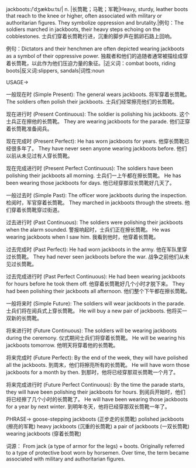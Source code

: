 jackboots:/ˈdʒækbuːts/| n. |长筒靴；马靴；军靴|Heavy, sturdy, leather boots that reach to the knee or higher, often associated with military or authoritarian figures.  They symbolize oppression and brutality.|例句：The soldiers marched in jackboots, their heavy steps echoing on the cobblestones. 士兵们穿着长筒靴行进，沉重的脚步声在鹅卵石路上回响。

例句：Dictators and their henchmen are often depicted wearing jackboots as a symbol of their oppressive power. 独裁者和他们的追随者通常被描绘成穿着长筒靴，以此作为他们压迫力量的象征。|近义词：combat boots, riding boots|反义词:slippers, sandals|词性:noun


USAGE->

一般现在时 (Simple Present):
The general wears jackboots. 将军穿着长筒靴。
The soldiers often polish their jackboots. 士兵们经常擦亮他们的长筒靴。


现在进行时 (Present Continuous):
The soldier is polishing his jackboots.  这个士兵正在擦他的长筒靴。
They are wearing jackboots for the parade. 他们正穿着长筒靴准备阅兵。


现在完成时 (Present Perfect):
He has worn jackboots for years. 他穿长筒靴已经很多年了。
They have never seen anyone wearing jackboots before. 他们以前从未见过有人穿长筒靴。


现在完成进行时 (Present Perfect Continuous):
The soldiers have been polishing their jackboots all morning. 士兵们一上午都在擦长筒靴。
He has been wearing those jackboots for days. 他已经穿那双长筒靴好几天了。


一般过去时 (Simple Past):
The officer wore jackboots during the inspection.  检阅时，军官穿着长筒靴。
They marched in jackboots through the streets. 他们穿着长筒靴穿过街道。


过去进行时 (Past Continuous):
The soldiers were polishing their jackboots when the alarm sounded. 警报响起时，士兵们正在擦长筒靴。
He was wearing jackboots when I saw him. 我看到他时，他穿着长筒靴。


过去完成时 (Past Perfect):
He had worn jackboots in the army. 他在军队里穿过长筒靴。
They had never seen jackboots before the war. 战争之前他们从未见过长筒靴。


过去完成进行时 (Past Perfect Continuous):
He had been wearing jackboots for hours before he took them off. 他穿着长筒靴好几个小时才脱下来。
They had been polishing their jackboots all afternoon. 他们整个下午都在擦长筒靴。


一般将来时 (Simple Future):
The soldiers will wear jackboots in the parade. 士兵们将在阅兵式上穿长筒靴。
He will buy a new pair of jackboots. 他将买一双新的长筒靴。


将来进行时 (Future Continuous):
The soldiers will be wearing jackboots during the ceremony.  仪式期间士兵们将穿着长筒靴。
He will be wearing his jackboots tomorrow. 他明天将穿着他的长筒靴。


将来完成时 (Future Perfect):
By the end of the week, they will have polished all the jackboots. 到周末，他们将擦亮所有的长筒靴。
He will have worn those jackboots for a month by then. 到那时，他将已经穿那双长筒靴一个月了。


将来完成进行时 (Future Perfect Continuous):
By the time the parade starts, they will have been polishing their jackboots for hours. 到阅兵开始时，他们将已经擦了几个小时的长筒靴了。
He will have been wearing those jackboots for a year by next winter. 到明年冬天，他将已经穿那双长筒靴一年了。


PHRASE->
goose-stepping jackboots (正步走的长筒靴)
polished jackboots (擦亮的军靴)
heavy jackboots (沉重的长筒靴)
a pair of jackboots (一双长筒靴)
wearing jackboots (穿着长筒靴)


词源：
From jack (a type of armor for the legs) + boots.  Originally referred to a type of protective boot worn by horsemen.  Over time, the term became associated with military and authoritarian figures.
